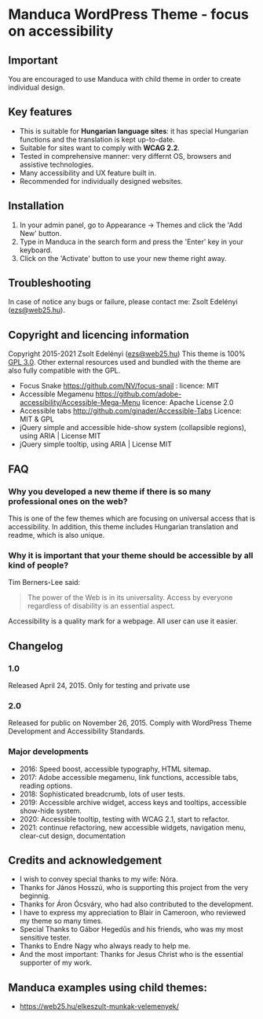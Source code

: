 # Manduca WordPress Theme - focus on accessibility


## Important
You are encouraged to use Manduca with child theme in order to create individual design. 

## Key features
* This is suitable for **Hungarian language sites**: it has special Hungarian functions and the translation is kept up-to-date.
* Suitable for sites want to comply with **WCAG 2.2**.
* Tested in comprehensive manner: very differnt OS, browsers and assistive technologies.
* Many accessibility and UX feature built in.
* Recommended for individually designed websites.

## Installation
1. In your admin panel, go to Appearance -> Themes and click the 'Add New' button.
2. Type in Manduca in the search form and press the 'Enter' key in your keyboard.
3. Click on the 'Activate' button to use your new theme right away.

## Troubleshooting
In case of notice any bugs or failure, please contact me: Zsolt Edelényi (ezs@web25.hu).

## Copyright and licencing information
Copyright 2015-2021 Zsolt Edelényi (ezs@web25.hu)
This theme is 100% [GPL 3.0](https://www.gnu.org/licenses/gpl-3.0.en.html). Other external resources used and bundled with the theme are also fully compatible with the GPL.
* Focus Snake <https://github.com/NV/focus-snail> : licence: MIT 
* Accessible Megamenu <https://github.com/adobe-accessibility/Accessible-Mega-Menu>  licence: Apache License 2.0 
* Accessible tabs <http://github.com/ginader/Accessible-Tabs>  Licence: MIT & GPL
* jQuery simple and accessible hide-show system (collapsible regions), using ARIA | License MIT
* jQuery simple tooltip, using ARIA | License MIT

## FAQ
### Why you developed a new theme if there is so many professional ones on the web?
This is one of the few themes which are focusing on universal access that is accessibility. In addition, this theme includes Hungarian translation and readme, which is also unique. 
### Why it is important that your theme should be accessible by all kind of people? 
Tim Berners-Lee said:
> The power of the Web is in its universality. Access by everyone regardless of disability is an essential aspect.

Accessibility is a quality mark for a webpage. All user can use it easier.

## Changelog
 
### 1.0
 Released April 24, 2015.
 Only for testing and private use
 
### 2.0
 Released for public on November 26, 2015.
 Comply with WordPress Theme Development and Accessibility Standards.
 
 
### Major developments
 * 2016: Speed boost, accessible typography, HTML sitemap.
 * 2017: Adobe accessible megamenu, link functions, accessible tabs, reading options.
 * 2018: Sophisticated breadcrumb, lots of user tests.
 * 2019: Accessible archive widget, access keys and tooltips, accessible show-hide system.
 * 2020: Accessible tooltip, testing with WCAG 2.1, start to refactor.
 * 2021: continue refactoring, new accessible widgets, navigation menu, clear-cut design, documentation
 
 
## Credits and acknowledgement
* I wish to convey special thanks to my wife: Nóra.
* Thanks for János Hosszú, who is supporting this project from the very beginnig.
* Thanks for Áron Ócsváry, who had also contributed to the development. 
* I have to express my appreciation to Blair in Cameroon, who reviewed my theme so many times.
* Special Thanks to Gábor Hegedűs and his friends, who was my most sensitive tester.
* Thanks to Endre Nagy who always ready to help me. 
* And the most important: Thanks for Jesus Christ who is the essential supporter of my work. 

## Manduca examples using child themes:
* <https://web25.hu/elkeszult-munkak-velemenyek/>
